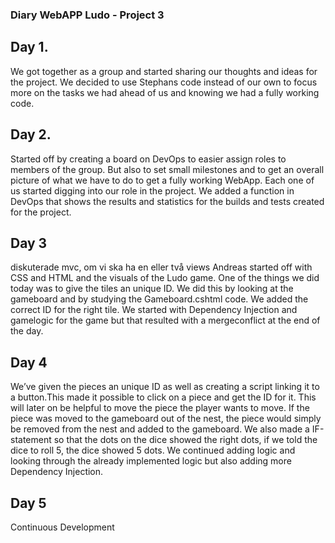 ### Diary WebAPP Ludo - Project 3
 
## Day 1.
We got together as a group and started sharing our thoughts and ideas for the project. We decided to use Stephans code instead of our own to focus more on the tasks we had ahead of us and knowing we had a fully working code.

## Day 2.
Started off by creating a board on DevOps to easier assign roles to members of the group. But also to set small milestones and to get an overall picture of what we have to do to get a fully working WebApp. Each one of us started digging into our role in the project. We added a function in DevOps that shows the results and statistics for the builds and tests created for the project. 

## Day 3
diskuterade mvc, om vi ska ha en eller två views
Andreas started off with CSS and HTML and the visuals of the Ludo game.
One of the things we did today was to give the tiles an unique ID. We did this by looking at the gameboard and by studying the Gameboard.cshtml code. We added the correct ID for the right tile. We started with Dependency Injection and gamelogic for the game but that resulted with a mergeconflict at the end of the day.

## Day 4
We’ve given the pieces an unique ID as well as creating a script linking it to a button.This made it possible to click on a piece and get the ID for it. This will later on be helpful to move the piece the player wants to move. If the piece was moved to the gameboard out of the nest, the piece would simply be removed from the nest and added to the gameboard.  We also made a IF-statement so that the dots on the dice showed the right dots, if we told the dice to roll 5, the dice showed 5 dots. 
We continued adding logic and looking through the already implemented logic but also adding more Dependency Injection.

## Day 5
Continuous Development


